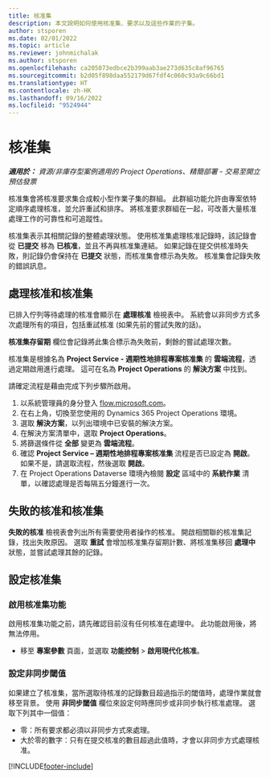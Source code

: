 ```yaml
---
title: 核准集
description: 本文說明如何使用核准集、要求以及這些作業的子集。
author: stsporen
ms.date: 02/01/2022
ms.topic: article
ms.reviewer: johnmichalak
ms.author: stsporen
ms.openlocfilehash: ca205073edbce2b399aab3ae273d635c8af96765
ms.sourcegitcommit: b2d05f898daa552179d67fdf4c060c93a9c66bd1
ms.translationtype: HT
ms.contentlocale: zh-HK
ms.lasthandoff: 09/16/2022
ms.locfileid: "9524944"
---
```

# <a name="approval-sets"></a>核准集

_**適用於：** 資源/非庫存型案例適用的 Project Operations、精簡部署 - 交易至開立預估發票_

核准集會將核准要求集合成較小型作業子集的群組。 此群組功能允許由專案依特定順序處理核准，並允許重試和排序。 將核准要求群組在一起，可改善大量核准處理工作的可靠性和可追蹤性。

核准集表示其相關記錄的整體處理狀態。 使用核准集處理核准記錄時，該記錄會從 **已提交** 移為 **已核准**，並且不再與核准集連結。 如果記錄在提交供核准時失敗，則記錄仍會保持在 **已提交** 狀態，而核准集會標示為失敗。 核准集會記錄失敗的錯誤訊息。

## <a name="processing-approvals-and-approval-sets"></a>處理核准和核准集
已排入佇列等待處理的核准會顯示在 **處理核准** 檢視表中。 系統會以非同步方式多次處理所有的項目，包括重試核准 (如果先前的嘗試失敗的話)。

**核准集存留期** 欄位會記錄將此集合標示為失敗前，剩餘的嘗試處理次數。

核准集是根據名為 **Project Service - 週期性地排程專案核准集** 的 **雲端流程**，透過定期啟用進行處理。 這可在名為 **Project Operations** 的 **解決方案** 中找到。 

請確定流程是藉由完成下列步驟所啟用。

1. 以系統管理員的身分登入 [flow.microsoft.com](https://powerautomate.microsoft.com)。
2. 在右上角，切換至您使用的 Dynamics 365 Project Operations 環境。
3. 選取 **解決方案**，以列出環境中已安裝的解決方案。
4. 在解決方案清單中，選取 **Project Operations**。
5. 將篩選條件從 **全部** 變更為 **雲端流程**。
6. 確認 **Project Service – 週期性地排程專案核准集** 流程是否已設定為 **開啟**。 如果不是，請選取流程，然後選取 **開啟**。
7. 在 Project Operations Dataverse 環境內檢閱 **設定** 區域中的 **系統作業** 清單，以確認處理是否每隔五分鐘進行一次。

## <a name="failed-approvals-and-approval-sets"></a>失敗的核准和核准集
**失敗的核准** 檢視表會列出所有需要使用者操作的核准。 開啟相關聯的核准集記錄，找出失敗原因。
選取 **重試** 會增加核准集存留期計數、將核准集移回 **處理中** 狀態，並嘗試處理其餘的記錄。

## <a name="configure-approval-sets"></a>設定核准集

### <a name="enable-the-approval-sets-feature"></a>啟用核准集功能
啟用核准集功能之前，請先確認目前沒有任何核准在處理中。 此功能啟用後，將無法停用。

- 移至 **專案參數** 頁面，並選取 **功能控制** > **啟用現代化核准**。

### <a name="configuring-the-asynchronous-threshold"></a>設定非同步閾值 
如果建立了核准集，當所選取待核准的記錄數目超過指示的閾值時，處理作業就會移至背景。 使用 **非同步閾值** 欄位來設定何時應同步或非同步執行核准處理。 選取下列其中一個值：

  - 零：所有要求都必須以非同步方式來處理。 
  - 大於零的數字：只有在提交核准的數目超過此值時，才會以非同步方式處理核准。

[!INCLUDE[footer-include](../includes/footer-banner.md)]

